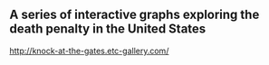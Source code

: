 ## A series of interactive graphs exploring the death penalty in the United States

<http://knock-at-the-gates.etc-gallery.com/>
